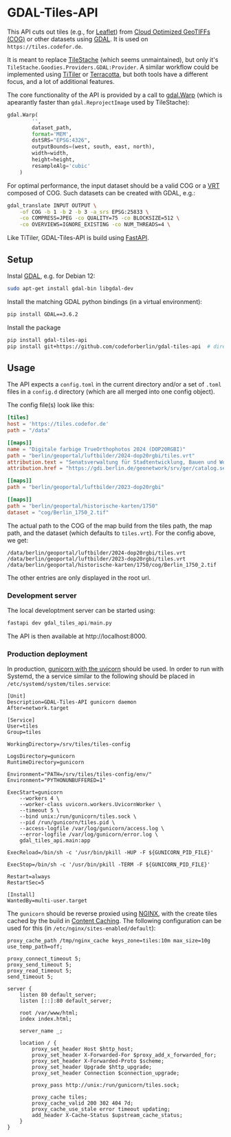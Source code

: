 GDAL-Tiles-API
==============

This API cuts out tiles (e.g., for [Leaflet](https://leafletjs.com/)) from
[Cloud Optimized GeoTIFFs (COG)](https://cogeo.org) or other datasets using
[GDAL](https://gdal.org). It is used on `https://tiles.codefor.de`.

It is meant to replace [TileStache](https://github.com/TileStache/TileStache) (which seems unmaintained), but only
it's `TileStache.Goodies.Providers.GDAL:Provider`. A similar workflow could be implemented using
[TiTiler](https://developmentseed.org/titiler/) or [Terracotta](https://terracotta-python.readthedocs.io), but both
tools have a different focus, and a lot of additional features.

The core functionality of the API is provided by a call to
[gdal.Warp](https://gdal.org/en/stable/programs/gdalwarp.html)
(which is apearantly faster than `gdal.ReprojectImage` used by TileStache):

```python
gdal.Warp(
        '',
        dataset_path,
        format='MEM',
        dstSRS="EPSG:4326",
        outputBounds=(west, south, east, north),
        width=width,
        height=height,
        resampleAlg='cubic'
    )
```

For optimal performance, the input dataset should be a valid COG or a
[VRT](https://gdal.org/en/stable/drivers/raster/vrt.html) composed of COG.
Such datasets can be created with GDAL, e.g.:

```bash
gdal_translate INPUT OUTPUT \
    -of COG -b 1 -b 2 -b 3 -a_srs EPSG:25833 \
    -co COMPRESS=JPEG -co QUALITY=75 -co BLOCKSIZE=512 \
    -co OVERVIEWS=IGNORE_EXISTING -co NUM_THREADS=4 \
```

Like TiTiler, GDAL-Tiles-API is build using [FastAPI](https://fastapi.tiangolo.com/).

Setup
-----

Instal [GDAL](https://gdal.org/en/stable/), e.g. for Debian 12:

```bash
sudo apt-get install gdal-bin libgdal-dev
```

Install the matching GDAL python bindings (in a virtual environment):

```bash
pip install GDAL==3.6.2
```

Install the package

```bash
pip install gdal-tiles-api
pip install git+https://github.com/codeforberlin/gdal-tiles-api  # directly from GitHub
```

Usage
-----

The API expects a `config.toml` in the current directory and/or a set of `.toml` files in a `config.d` directory
(which are all merged into one config object).

The config file(s) look like this:

```toml
[tiles]
host = 'https://tiles.codefor.de'
path = "/data"

[[maps]]
name = "Digitale farbige TrueOrthophotos 2024 (DOP20RGBI)"
path = "berlin/geoportal/luftbilder/2024-dop20rgbi/tiles.vrt"
attribution.text = "Senatsverwaltung für Stadtentwicklung, Bauen und Wohnen Berlin / Digitale farbige Orthophotos 2024 (DOP20RGBI)"
attribution.href = "https://gdi.berlin.de/geonetwork/srv/ger/catalog.search#/metadata/aff8a8a5-2b48-44e8-949b-ea5f7d382a4f"

[[maps]]
path = "berlin/geoportal/luftbilder/2023-dop20rgbi"

[[maps]]
path = "berlin/geoportal/historische-karten/1750"
dataset = "cog/Berlin_1750_2.tif"
```

The actual path to the COG of the map build from the tiles path, the map path, and the dataset
(which defaults to `tiles.vrt`). For the config above, we get:

```
/data/berlin/geoportal/luftbilder/2024-dop20rgbi/tiles.vrt
/data/berlin/geoportal/luftbilder/2023-dop20rgbi/tiles.vrt
/data/berlin/geoportal/historische-karten/1750/cog/Berlin_1750_2.tif
```

The other entries are only displayed in the root url.

### Development server

The local developtment server can be started using:

```python
fastapi dev gdal_tiles_api/main.py
```

The API is then available at http://localhost:8000.

### Production deployment

In production, [gunicorn with the uvicorn](https://www.uvicorn.org/deployment/#gunicorn) should be used. In order
to run with Systemd, the a service similar to the following should be placed in `/etc/systemd/system/tiles.service`:

```
[Unit]
Description=GDAL-Tiles-API gunicorn daemon
After=network.target

[Service]
User=tiles
Group=tiles

WorkingDirectory=/srv/tiles/tiles-config

LogsDirectory=gunicorn
RuntimeDirectory=gunicorn

Environment="PATH=/srv/tiles/tiles-config/env/"
Environment="PYTHONUNBUFFERED=1"

ExecStart=gunicorn
    --workers 4 \
    --worker-class uvicorn.workers.UvicornWorker \
    --timeout 5 \
    --bind unix:/run/gunicorn/tiles.sock \
    --pid /run/gunicorn/tiles.pid \
    --access-logfile /var/log/gunicorn/access.log \
    --error-logfile /var/log/gunicorn/error.log \
    gdal_tiles_api.main:app

ExecReload=/bin/sh -c '/usr/bin/pkill -HUP -F ${GUNICORN_PID_FILE}'

ExecStop=/bin/sh -c '/usr/bin/pkill -TERM -F ${GUNICORN_PID_FILE}'

Restart=always
RestartSec=5

[Install]
WantedBy=multi-user.target
```

The `gunicorn` should be reverse proxied using [NGINX](https://www.nginx.com/), with the create tiles cached by the
build in [Content Caching](https://docs.nginx.com/nginx/admin-guide/content-cache/content-caching/). The following
configuration can be used for this (in `/etc/nginx/sites-enabled/default`):

```
proxy_cache_path /tmp/nginx_cache keys_zone=tiles:10m max_size=10g use_temp_path=off;

proxy_connect_timeout 5;
proxy_send_timeout 5;
proxy_read_timeout 5;
send_timeout 5;

server {
    listen 80 default_server;
    listen [::]:80 default_server;

    root /var/www/html;
    index index.html;

    server_name _;

    location / {
        proxy_set_header Host $http_host;
        proxy_set_header X-Forwarded-For $proxy_add_x_forwarded_for;
        proxy_set_header X-Forwarded-Proto $scheme;
        proxy_set_header Upgrade $http_upgrade;
        proxy_set_header Connection $connection_upgrade;

        proxy_pass http://unix:/run/gunicorn/tiles.sock;

        proxy_cache tiles;
        proxy_cache_valid 200 302 404 7d;
        proxy_cache_use_stale error timeout updating;
        add_header X-Cache-Status $upstream_cache_status;
    }
}
```
